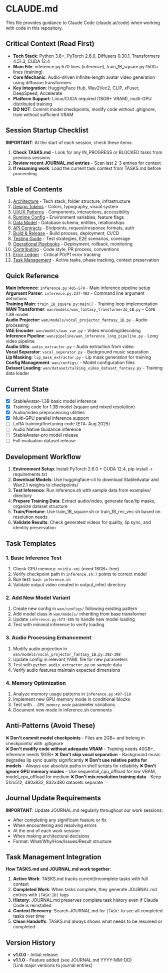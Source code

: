 # CLAUDE.md
<!-- Generated by Claude Conductor v1.1.2 -->

This file provides guidance to Claude Code (claude.ai/code) when working with code in this repository.

## Critical Context (Read First)
- **Tech Stack**: Python 3.8+, PyTorch 2.6.0, Diffusers 0.30.1, Transformers 4.51.3, CUDA 12.4
- **Main File**: inference.py:570 lines (inference), train_1B_square.py:1500+ lines (training)
- **Core Mechanic**: Audio-driven infinite-length avatar video generation using diffusion transformers
- **Key Integration**: HuggingFace Hub, Wav2Vec2, CLIP, xFuser, DeepSpeed, Accelerate
- **Platform Support**: Linux/CUDA required (18GB+ VRAM), multi-GPU distributed training
- **DO NOT**: Commit model checkpoints, modify code without .gitignore, train without sufficient VRAM

## Session Startup Checklist
**IMPORTANT**: At the start of each session, check these items:
1. **Check TASKS.md** - Look for any IN_PROGRESS or BLOCKED tasks from previous sessions
2. **Review recent JOURNAL.md entries** - Scan last 2-3 entries for context
3. **If resuming work**: Load the current task context from TASKS.md before proceeding

## Table of Contents
1. [Architecture](ARCHITECTURE.md) - Tech stack, folder structure, infrastructure
2. [Design Tokens](DESIGN.md) - Colors, typography, visual system
3. [UI/UX Patterns](UIUX.md) - Components, interactions, accessibility
4. [Runtime Config](CONFIG.md) - Environment variables, feature flags
5. [Data Model](DATA_MODEL.md) - Database schema, entities, relationships
6. [API Contracts](API.md) - Endpoints, request/response formats, auth
7. [Build & Release](BUILD.md) - Build process, deployment, CI/CD
8. [Testing Guide](TEST.md) - Test strategies, E2E scenarios, coverage
9. [Operational Playbooks](PLAYBOOKS/DEPLOY.md) - Deployment, rollback, monitoring
10. [Contributing](CONTRIBUTING.md) - Code style, PR process, conventions
11. [Error Ledger](ERRORS.md) - Critical P0/P1 error tracking
12. [Task Management](TASKS.md) - Active tasks, phase tracking, context preservation

## Quick Reference
**Main Inference**: `inference.py:405-570` - Main inference pipeline setup  
**Argument Parser**: `inference.py:237-402` - Command line argument definitions  
**Training Main**: `train_1B_square.py:main()` - Training loop implementation  
**WAN Transformer**: `wan/models/wan_fantasy_transformer3d_1B.py` - Core 1.3B model  
**Audio Projector**: `wan/models/vocal_projector_fantasy_1B.py` - Audio processing  
**VAE Encoder**: `wan/models/wan_vae.py` - Video encoding/decoding  
**Inference Pipeline**: `wan/pipeline/wan_inference_long_pipeline.py` - Long video pipeline  
**Audio Utils**: `audio_extractor.py` - Audio extraction from video  
**Vocal Separator**: `vocal_seperator.py` - Background music separation  
**Lip Masking**: `lip_mask_extractor.py` - Lip mask generation for training  
**Config Management**: `wan/configs/` - Model configuration files  
**Dataset Loading**: `wan/dataset/talking_video_dataset_fantasy.py` - Training data loader

## Current State
- [x] StableAvatar-1.3B basic model inference
- [x] Training code for 1.3B model (square and mixed resolution)
- [x] Audio/video preprocessing utilities
- [x] Multi-GPU parallel inference support
- [ ] LoRA training/finetuning code (ETA: Aug 2025)
- [ ] Audio Native Guidance inference
- [ ] StableAvatar-pro model release
- [ ] Full evaluation dataset release

## Development Workflow
1. **Environment Setup**: Install PyTorch 2.6.0 + CUDA 12.4, pip install -r requirements.txt
2. **Download Models**: Use huggingface-cli to download StableAvatar and Wan2.1 weights to checkpoints/
3. **Test Inference**: Run inference.sh with sample data from examples/ directory
4. **Prepare Training Data**: Extract audio/video, generate face/lip masks, organize dataset structure
5. **Train/Finetune**: Use train_1B_square.sh or train_1B_rec_vec.sh based on resolution needs
6. **Validate Results**: Check generated videos for quality, lip sync, and identity preservation

## Task Templates
### 1. Basic Inference Test
1. Check GPU memory: `nvidia-smi` (need 18GB+ free)
2. Verify checkpoint path in `inference.sh:7` points to correct model
3. Run test: `bash inference.sh` 
4. Validate output video created in output_infer/ directory

### 2. Add New Model Variant
1. Create new config in `wan/configs/` following existing pattern
2. Add model class in `wan/models/` inheriting from base transformer
3. Update `inference.py:473-485` to handle new model loading
4. Test with minimal inference to verify loading

### 3. Audio Processing Enhancement
1. Modify audio projection in `wan/models/vocal_projector_fantasy_1B.py:392-398`
2. Update config in relevant YAML file for new parameters
3. Test with `python audio_extractor.py` on sample data
4. Verify audio features maintain expected dimensions

### 4. Memory Optimization
1. Analyze memory usage patterns in `inference.py:497-510`
2. Implement new GPU memory mode in conditional blocks
3. Test with `--GPU_memory_mode` parameter variations
4. Document new mode in inference.sh comments

## Anti-Patterns (Avoid These)
❌ **Don't commit model checkpoints** - Files are 2GB+ and belong in checkpoints/ with .gitignore  
❌ **Don't modify code without adequate VRAM** - Training needs 40GB+, inference needs 18GB+ 
❌ **Don't skip vocal separation** - Background music degrades lip sync quality significantly
❌ **Don't use relative paths for models** - Always use absolute paths in shell scripts for reliability
❌ **Don't ignore GPU memory modes** - Use sequential_cpu_offload for low VRAM, model_cpu_offload for medium
❌ **Don't mix resolution training data** - Keep 512x512, 480x832, 832x480 datasets separate

## Journal Update Requirements
**IMPORTANT**: Update JOURNAL.md regularly throughout our work sessions:
- After completing any significant feature or fix
- When encountering and resolving errors
- At the end of each work session
- When making architectural decisions
- Format: What/Why/How/Issues/Result structure

## Task Management Integration
**How TASKS.md and JOURNAL.md work together**:
1. **Active Work**: TASKS.md tracks current/incomplete tasks with full context
2. **Completed Work**: When tasks complete, they generate JOURNAL.md entries with `|TASK:ID|` tags
3. **History**: JOURNAL.md preserves complete task history even if Claude Code is reinstalled
4. **Context Recovery**: Search JOURNAL.md for `|TASK:` to see all completed tasks over time
5. **Clean Handoffs**: TASKS.md always shows what needs to be resumed or completed

## Version History
- **v1.0.0** - Initial release
- **v1.1.0** - Feature added (see JOURNAL.md YYYY-MM-DD)  
[Link major versions to journal entries]